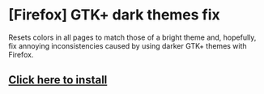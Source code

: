# [Firefox] GTK+ dark themes fix
Resets colors in all pages to match those of a bright theme and, hopefully, fix annoying inconsistencies caused by using darker GTK+ themes with Firefox.

## [Click here to install](https://raw.githubusercontent.com/darkalemanbr/userscripts/master/firefox-gtk-dark-themes-fix/script.user.js)
